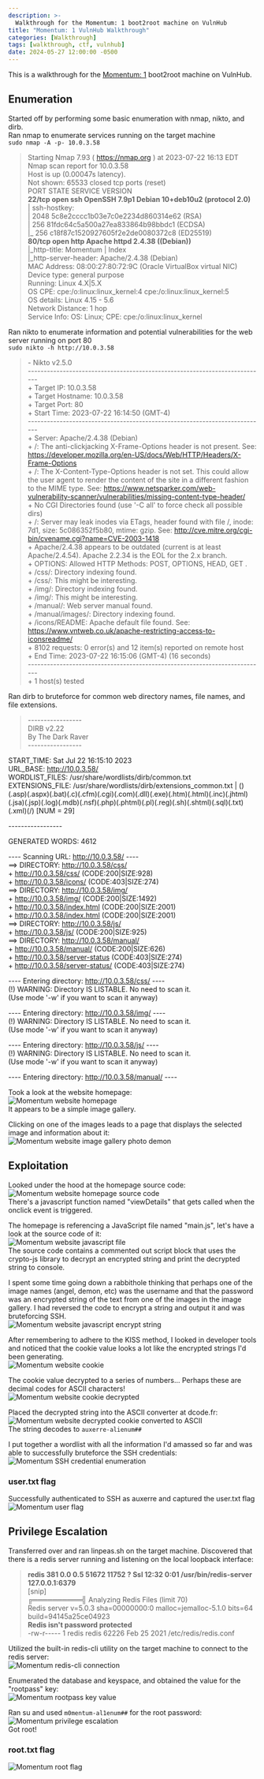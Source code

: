 ```yaml
---
description: >-
  Walkthrough for the Momentum: 1 boot2root machine on VulnHub
title: "Momentum: 1 VulnHub Walkthrough"
categories: [Walkthrough]
tags: [walkthrough, ctf, vulnhub]
date: 2024-05-27 12:00:00 -0500
---
```

This is a walkthrough for the [Momentum: 1](https://www.vulnhub.com/entry/momentum-1,685/) boot2root machine on VulnHub.  
## Enumeration
Started off by performing some basic enumeration with nmap, nikto, and dirb.  
Ran nmap to enumerate services running on the target machine  
`sudo nmap -A -p- 10.0.3.58`
>Starting Nmap 7.93 ( https://nmap.org ) at 2023-07-22 16:13 EDT  
Nmap scan report for 10.0.3.58  
Host is up (0.00047s latency).  
Not shown: 65533 closed tcp ports (reset)  
PORT   STATE SERVICE VERSION  
**22/tcp open  ssh     OpenSSH 7.9p1 Debian 10+deb10u2 (protocol 2.0)**  
\| ssh-hostkey:   
\|   2048 5c8e2cccc1b03e7c0e2234d860314e62 (RSA)  
\|   256 81fdc64c5a500a27ea833864b98bbdc1 (ECDSA)  
\|_  256 c18f87c1520927605f2e2de0080372c8 (ED25519)  
**80/tcp open  http    Apache httpd 2.4.38 ((Debian))**  
\|_http-title: Momentum | Index   
\|_http-server-header: Apache/2.4.38 (Debian)  
MAC Address: 08:00:27:80:72:9C (Oracle VirtualBox virtual NIC)  
Device type: general purpose  
Running: Linux 4.X|5.X  
OS CPE: cpe:/o:linux:linux\_kernel:4 cpe:/o:linux:linux\_kernel:5  
OS details: Linux 4.15 - 5.6  
Network Distance: 1 hop  
Service Info: OS: Linux; CPE: cpe:/o:linux:linux_kernel  

Ran nikto to enumerate information and potential vulnerabilities for the web server running on port 80  
`sudo nikto -h http://10.0.3.58`
>\- Nikto v2.5.0  
\---------------------------------------------------------------------------  
\+ Target IP:          10.0.3.58  
\+ Target Hostname:    10.0.3.58  
\+ Target Port:        80  
\+ Start Time:         2023-07-22 16:14:50 (GMT-4)  
\---------------------------------------------------------------------------  
\+ Server: Apache/2.4.38 (Debian)  
\+ /: The anti-clickjacking X-Frame-Options header is not present. See: https://developer.mozilla.org/en-US/docs/Web/HTTP/Headers/X-Frame-Options  
\+ /: The X-Content-Type-Options header is not set. This could allow the user agent to render the content of the site in a different fashion to the MIME type. See: https://www.netsparker.com/web-vulnerability-scanner/vulnerabilities/missing-content-type-header/  
\+ No CGI Directories found (use '-C all' to force check all possible dirs)  
\+ /: Server may leak inodes via ETags, header found with file /, inode: 7d1, size: 5c086352f5b80, mtime: gzip. See: http://cve.mitre.org/cgi-bin/cvename.cgi?name=CVE-2003-1418  
\+ Apache/2.4.38 appears to be outdated (current is at least Apache/2.4.54). Apache 2.2.34 is the EOL for the 2.x branch.  
\+ OPTIONS: Allowed HTTP Methods: POST, OPTIONS, HEAD, GET .  
\+ /css/: Directory indexing found.  
\+ /css/: This might be interesting.  
\+ /img/: Directory indexing found.  
\+ /img/: This might be interesting.  
\+ /manual/: Web server manual found.  
\+ /manual/images/: Directory indexing found.  
\+ /icons/README: Apache default file found. See: https://www.vntweb.co.uk/apache-restricting-access-to-iconsreadme/  
\+ 8102 requests: 0 error(s) and 12 item(s) reported on remote host  
\+ End Time:           2023-07-22 16:15:06 (GMT-4) (16 seconds)  
\---------------------------------------------------------------------------  
\+ 1 host(s) tested  

Ran dirb to bruteforce for common web directory names, file names, and file extensions.  
>\-----------------  
DIRB v2.22    
By The Dark Raver  
\-----------------  
>  
START_TIME: Sat Jul 22 16:15:10 2023  
URL_BASE: http://10.0.3.58/  
WORDLIST_FILES: /usr/share/wordlists/dirb/common.txt  
EXTENSIONS_FILE: /usr/share/wordlists/dirb/extensions_common.txt | ()(.asp)(.aspx)(.bat)(.c)(.cfm)(.cgi)(.com)(.dll)(.exe)(.htm)(.html)(.inc)(.jhtml)(.jsa)(.jsp)(.log)(.mdb)(.nsf)(.php)(.phtml)(.pl)(.reg)(.sh)(.shtml)(.sql)(.txt)(.xml)(/) [NUM = 29]  
>  
\-----------------  
>  
GENERATED WORDS: 4612                                                          
>  
\---- Scanning URL: http://10.0.3.58/ ----  
==> DIRECTORY: http://10.0.3.58/css/                                                                                               
\+ http://10.0.3.58/css/ (CODE:200|SIZE:928)                                                                                        
\+ http://10.0.3.58/icons/ (CODE:403|SIZE:274)                                                                                      
==> DIRECTORY: http://10.0.3.58/img/                                                                                               
\+ http://10.0.3.58/img/ (CODE:200|SIZE:1492)                                                                                       
\+ http://10.0.3.58/index.html (CODE:200|SIZE:2001)                                                                                 
\+ http://10.0.3.58/index.html (CODE:200|SIZE:2001)                                                                                 
==> DIRECTORY: http://10.0.3.58/js/                                                                                                
\+ http://10.0.3.58/js/ (CODE:200|SIZE:925)                                                                                         
==> DIRECTORY: http://10.0.3.58/manual/                                                                                            
\+ http://10.0.3.58/manual/ (CODE:200|SIZE:626)                                                                                     
\+ http://10.0.3.58/server-status (CODE:403|SIZE:274)                                                                               
\+ http://10.0.3.58/server-status/ (CODE:403|SIZE:274)                                                                              
>                                                                                                                                   
\---- Entering directory: http://10.0.3.58/css/ ----  
(!) WARNING: Directory IS LISTABLE. No need to scan it.                        
    (Use mode '-w' if you want to scan it anyway)
>                                                                                                                                   
\---- Entering directory: http://10.0.3.58/img/ ----  
(!) WARNING: Directory IS LISTABLE. No need to scan it.                        
    (Use mode '-w' if you want to scan it anyway)
>                                                                                                                                   
\---- Entering directory: http://10.0.3.58/js/ ----  
(!) WARNING: Directory IS LISTABLE. No need to scan it.                        
    (Use mode '-w' if you want to scan it anyway)
>                                                                                                                                   
\---- Entering directory: http://10.0.3.58/manual/ ----  

Took a look at the website homepage:  
![Momentum website homepage](../images/momentum1_enum_homepage.png)  
It appears to be a simple image gallery.  

Clicking on one of the images leads to a page that displays the selected image and information about it:  
![Momentum website image gallery photo demon](../images/momentum1_enum_imagegallery.png)  

## Exploitation

Looked under the hood at the homepage source code:  
![Momentum website homepage source code](../images/momentum1_enum_homepage_sourcecode.png)  
There's a javascript function named "viewDetails" that gets called when the onclick event is triggered.  

The homepage is referencing a JavaScript file named "main.js", let's have a look at the source code of it:  
![Momentum website javascript file](../images/momentum1_enum_mainjs.png)  
The source code contains a commented out script block that uses the crypto-js library to decrypt an encrypted string and print the decrypted string to console.  

I spent some time going down a rabbithole thinking that perhaps one of the image names (angel, demon, etc) was the username and that the password was an encrypted string of the text from one of the images in the image gallery. I had reversed the code to encrypt a string and output it and was bruteforcing SSH.  
![Momentum website javascript encrypt string](../images/momentum1_enum_js_encrypt.png)  

After remembering to adhere to the KISS method, I looked in developer tools and noticed that the cookie value looks a lot like the encrypted strings I'd been generating.  
![Momentum website cookie](../images/momentum1_enum_cookie.png)  

The cookie value decrypted to a series of numbers... Perhaps these are decimal codes for ASCII characters!  
![Momentum website cookie decrypted](../images/momentum1_enum_js_decrypt.png)  

Placed the decrypted string into the ASCII converter at dcode.fr:  
![Momentum website decrypted cookie converted to ASCII](../images/momentum1_enum_ascii_decode.png)  
The string decodes to `auxerre-alienum##`

I put together a wordlist with all the information I'd amassed so far and was able to successfully bruteforce the SSH credentials:  
![Momentum SSH credential enumeration](../images/momentum1_foothold.png)  

### user.txt flag
Successfully authenticated to SSH as auxerre and captured the user.txt flag  
![Momentum user flag](../images/momentum1_flag_user.png)

## Privilege Escalation
Transferred over and ran linpeas.sh on the target machine. Discovered that there is a redis server running and listening on the local loopback interface:  
>**redis      381  0.0  0.5  51672 11752 ?        Ssl  12:32   0:01 /usr/bin/redis-server 127.0.0.1:6379**  
[snip]  
╔══════════╣ Analyzing Redis Files (limit 70)  
Redis server v=5.0.3 sha=00000000:0 malloc=jemalloc-5.1.0 bits=64 build=94145a25ce04923  
**Redis isn't password protected**  
-rw-r-\--\-- 1 redis redis 62226 Feb 25  2021 /etc/redis/redis.conf  

Utilized the built-in redis-cli utility on the target machine to connect to the redis server:  
![Momentum redis-cli connection](../images/momentum1_privesc_redis_help.png)  

Enumerated the database and keyspace, and obtained the value for the "rootpass" key:  
![Momentum rootpass key value](../images/momentum1_privesc_redis_enumkeyspace.png)  

Ran su and used `m0mentum-al1enum##` for the root password:  
![Momentum privilege escalation](../images/momentum1_privesc_root.png)  
Got root!  

### root.txt flag
![Momentum root flag](../images/momentum1_flag_root.png)
